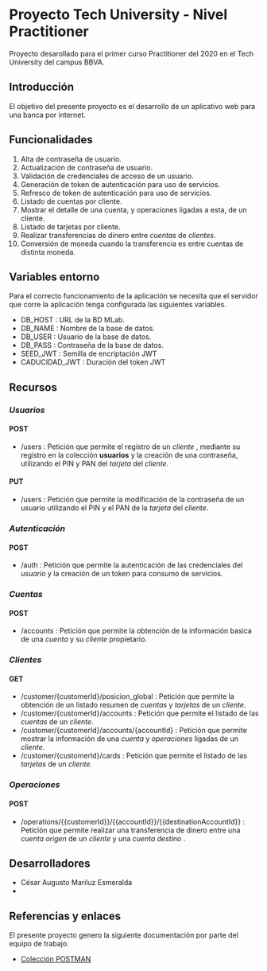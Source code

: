 # Proyecto Tech University - Nivel Practitioner
Proyecto desarollado para el primer curso Practitioner del 2020 en el Tech University del campus BBVA.
## Introducción 
El objetivo del presente proyecto es el desarrollo de un aplicativo web para una banca por internet.
## Funcionalidades
1. Alta de contraseña de usuario.
1. Actualización de contraseña de usuario.
1. Validación de credenciales de acceso de un usuario.
1. Generación de token de autenticación para uso de servicios.
1. Refresco de token de autenticación para uso de servicios.
1. Listado de cuentas por cliente.
1. Mostrar el detalle de una cuenta, y operaciones ligadas a esta, de un cliente.
1. Listado de tarjetas por cliente.
1. Realizar transferencias de dinero entre *cuentas* de *clientes*.
1. Conversión de moneda cuando la transferencia es entre cuentas de distinta moneda.

## Variables entorno
Para el correcto funcionamiento de la aplicación se necesita que el servidor que corre la aplicación tenga configurada las siguientes variables.
* DB_HOST : URL de la BD MLab.
* DB_NAME : Nombre de la base de datos.
* DB_USER : Usuario de la base de datos.
* DB_PASS : Contraseña de la base de datos.
* SEED_JWT : Semilla de encriptación JWT
* CADUCIDAD_JWT : Duración del token JWT
## Recursos
### *Usuarios*
#### POST
* /users : Petición que permite el registro de un *cliente* , mediante su registro en la colección **usuarios** y la creación de una contraseña, utilizando el PIN y PAN del *tarjeta* del *cliente*.
#### PUT
* /users : Petición que permite la modificación de la contraseña de un usuario utilizando el PIN y el PAN de la *tarjeta* del *cliente*.
### *Autenticación*
#### POST
* /auth : Petición que permite la autenticación de las credenciales del *usuario* y la creación de un token para consumo de servicios.
### *Cuentas*
#### POST
* /accounts : Petición que permite la obtención de la información basica de una *cuenta* y su *cliente* propietario.
### *Clientes*
#### GET
* /customer/{customerId}/posicion_global : Petición que permite la obtención de un listado resumen de *cuentas* y *tarjetas* de un *cliente*.
* /customer/{customerId}/accounts : Petición que permite el listado de las *cuentas* de un *cliente*.
* /customer/{customerId}/accounts/{accountId} : Petición que permite mostrar la información de una *cuenta* y *operaciones* ligadas de un *cliente*.
* /customer/{customerId}/cards : Petición que permite el listado de las *tarjetas* de un *cliente*.
### *Operaciones*
#### POST
* /operations/{{customerId}}/{{accountId}}/{{destinationAccountId}} : Petición que permite realizar una transferencia de dinero entre una *cuenta origen* de un *cliente* y una *cuenta destino* .

## Desarrolladores

* César Augusto Mariluz Esmeralda
* 

## Referencias y enlaces
El presente proyecto genero la siguiente documentación por parte del equipo de trabajo.

* [Colección POSTMAN](https://documenter.getpostman.com/view/5198035/T17GeSvs)



